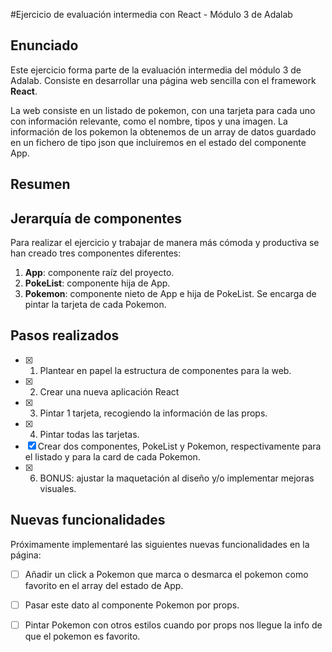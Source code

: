 #Ejercicio de evaluación intermedia con React - Módulo 3 de Adalab

## Enunciado

Este ejercicio forma parte de la evaluación intermedia del módulo 3 de Adalab. Consiste en desarrollar una página web sencilla con el framework **React**.

La web consiste en un listado de pokemon, con una tarjeta para cada uno con información relevante, como el nombre, tipos y una imagen. La información de los pokemon la obtenemos de un array de datos guardado en un fichero de tipo json que incluiremos en el estado del componente App.

## Resumen

## Jerarquía de componentes

Para realizar el ejercicio y trabajar de manera más cómoda y productiva se han creado tres componentes diferentes:

1. **App**: componente raíz del proyecto.
2. **PokeList**: componente hija de App. 
3. **Pokemon**: componente nieto de App e hija de PokeList. Se encarga de pintar la tarjeta de cada Pokemon.


## Pasos realizados

- [x] 1. Plantear en papel la estructura de componentes para la web.
- [x] 2. Crear una nueva aplicación React
- [x] 3. Pintar 1 tarjeta, recogiendo la información de las props.
- [x] 4. Pintar todas las tarjetas.
- [x] Crear dos componentes, PokeList y Pokemon, respectivamente para el listado y para la card de cada Pokemon.
- [x] 6. BONUS: ajustar la maquetación al diseño y/o implementar mejoras visuales.

## Nuevas funcionalidades

Próximamente implementaré las siguientes nuevas funcionalidades en la página: 

- [ ] Añadir un click a Pokemon que marca o desmarca el pokemon como favorito en el array del estado de App.
- [ ] Pasar este dato al componente Pokemon por props.
- [ ] Pintar Pokemon con otros estilos cuando por props nos llegue la info de que el pokemon es favorito.

